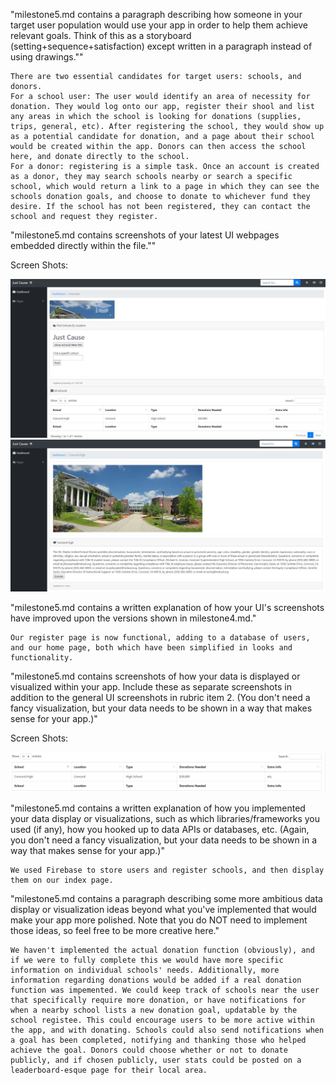 

"milestone5.md contains a paragraph describing how someone in your target user population would use your app in order to help them achieve relevant goals. Think of this as a storyboard (setting+sequence+satisfaction) except written in a paragraph instead of using drawings.""

	There are two essential candidates for target users: schools, and donors. 
	For a school user: The user would identify an area of necessity for donation. They would log onto our app, register their shool and list any areas in which the school is looking for donations (supplies, trips, general, etc). After registering the school, they would show up as a potential candidate for donation, and a page about their school would be created within the app. Donors can then access the school here, and donate directly to the school.
	For a donor: registering is a simple task. Once an account is created as a donor, they may search schools nearby or search a specific school, which would return a link to a page in which they can see the schools donation goals, and choose to donate to whichever fund they desire. If the school has not been registered, they can contact the school and request they register.

"milestone5.md contains screenshots of your latest UI webpages embedded directly within the file.""

Screen Shots: 

![](index.JPG)
![](schoolPage.JPG)


"milestone5.md contains a written explanation of how your UI's screenshots have improved upon the versions shown in milestone4.md."

	Our register page is now functional, adding to a database of users, and our home page, both which have been simplified in looks and functionality. 

"milestone5.md contains screenshots of how your data is displayed or visualized within your app. Include these as separate screenshots in addition to the general UI screenshots in rubric item 2. (You don't need a fancy visualization, but your data needs to be shown in a way that makes sense for your app.)"

Screen Shots:

![](data.PNG)

"milestone5.md contains a written explanation of how you implemented your data display or visualizations, such as which libraries/frameworks you used (if any), how you hooked up to data APIs or databases, etc. (Again, you don't need a fancy visualization, but your data needs to be shown in a way that makes sense for your app.)"

	We used Firebase to store users and register schools, and then display them on our index page.

"milestone5.md contains a paragraph describing some more ambitious data display or visualization ideas beyond what you've implemented that would make your app more polished. Note that you do NOT need to implement those ideas, so feel free to be more creative here."

	We haven't implemented the actual donation function (obviously), and if we were to fully complete this we would have more specific information on individual schools' needs. Additionally, more information regarding donations would be added if a real donation function was impemented. We could keep track of schools near the user that specifically require more donation, or have notifications for when a nearby school lists a new donation goal, updatable by the school registee. This could encourage users to be more active within the app, and with donating. Schools could also send notifications when a goal has been completed, notifying and thanking those who helped achieve the goal. Donors could choose whether or not to donate publicly, and if chosen publicly, user stats could be posted on a leaderboard-esque page for their local area.